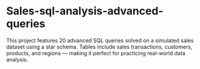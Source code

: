 # Sales-sql-analysis-advanced-queries
This project features 20 advanced SQL queries solved on a simulated sales dataset using a star schema. Tables include sales transactions, customers, products, and regions — making it perfect for practicing real-world data analysis.  
